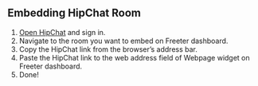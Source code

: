 ## Embedding HipChat Room

1. <a href="{{ curItem.homeUrl|e }}" target="_blank">Open HipChat</a> and sign in.
2. Navigate to the room you want to embed on Freeter dashboard.
3. Copy the HipChat link from the browser’s address bar.
4. Paste the HipChat link to the web address field of Webpage widget on Freeter dashboard.
5. Done!
